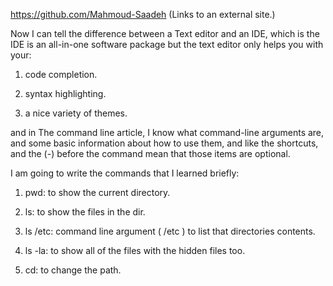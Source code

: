 https://github.com/Mahmoud-Saadeh (Links to an external site.)

Now I can tell the difference between a Text editor and an IDE, which is the IDE is an all-in-one software package but the text editor only helps you with your:

1. code completion.

2. syntax highlighting.

3. a nice variety of themes.

and in The command line article, I know what command-line arguments are, and some basic information about how to use them, and like the shortcuts, and the (-) before the command mean that those items are optional.

I am going to write the commands that I learned briefly:

1. pwd: to show the current directory.

2. ls: to show the files in the dir.

3. ls /etc: command line argument ( /etc ) to list that directories contents.

4. ls -la: to show all of the files with the hidden files too.

5. cd: to change the path.